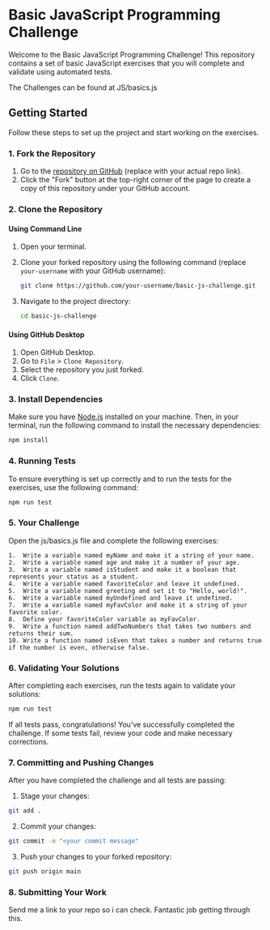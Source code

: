 # Basic JavaScript Programming Challenge

Welcome to the Basic JavaScript Programming Challenge! This repository contains a set of basic JavaScript exercises that you will complete and validate using automated tests.

The Challenges can be found at JS/basics.js 

## Getting Started

Follow these steps to set up the project and start working on the exercises.

### 1. Fork the Repository

1. Go to the [repository on GitHub](https://github.com/NGEN-Room/Pouakai-Basics.git) (replace with your actual repo link).
2. Click the "Fork" button at the top-right corner of the page to create a copy of this repository under your GitHub account.

### 2. Clone the Repository

#### Using Command Line

1. Open your terminal.
2. Clone your forked repository using the following command (replace `your-username` with your GitHub username):

    ```bash
    git clone https://github.com/your-username/basic-js-challenge.git
    ```

3. Navigate to the project directory:

    ```bash
    cd basic-js-challenge
    ```

#### Using GitHub Desktop

1. Open GitHub Desktop.
2. Go to `File` > `Clone Repository`.
3. Select the repository you just forked.
4. Click `Clone`.

### 3. Install Dependencies

Make sure you have [Node.js](https://nodejs.org/) installed on your machine. Then, in your terminal, run the following command to install the necessary dependencies:

```bash
npm install
```

### 4. Running Tests
To ensure everything is set up correctly and to run the tests for the exercises, use the following command:

```bash
npm run test
```

### 5. Your Challenge
Open the js/basics.js file and complete the following exercises:

	1.	Write a variable named myName and make it a string of your name.
	2.	Write a variable named age and make it a number of your age.
	3.	Write a variable named isStudent and make it a boolean that represents your status as a student.
	4.	Write a variable named favoriteColor and leave it undefined.
	5.	Write a variable named greeting and set it to "Hello, world!".
	6.	Write a variable named myUndefined and leave it undefined.
	7.	Write a variable named myFavColor and make it a string of your favorite color.
	8.	Define your favoriteColor variable as myFavColor.
	9.	Write a function named addTwoNumbers that takes two numbers and returns their sum.
	10.	Write a function named isEven that takes a number and returns true if the number is even, otherwise false.

### 6. Validating Your Solutions
After completing each exercises, run the tests again to validate your solutions:

```bash
npm run test
```

If all tests pass, congratulations! You’ve successfully completed the challenge. If some tests fail, review your code and make necessary corrections.

### 7. Committing and Pushing Changes
After you have completed the challenge and all tests are passing:

1.	Stage your changes:

```bash
git add .
```

2.	Commit your changes:

```bash
git commit -m "<your commit message"
```

3.	Push your changes to your forked repository:

```bash
git push origin main
```
### 8. Submitting Your Work

Send me a link to your repo so i can check. Fantastic job getting through this.